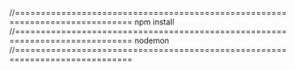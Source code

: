 //=============================================================================
npm install
//=============================================================================
nodemon
//=============================================================================
